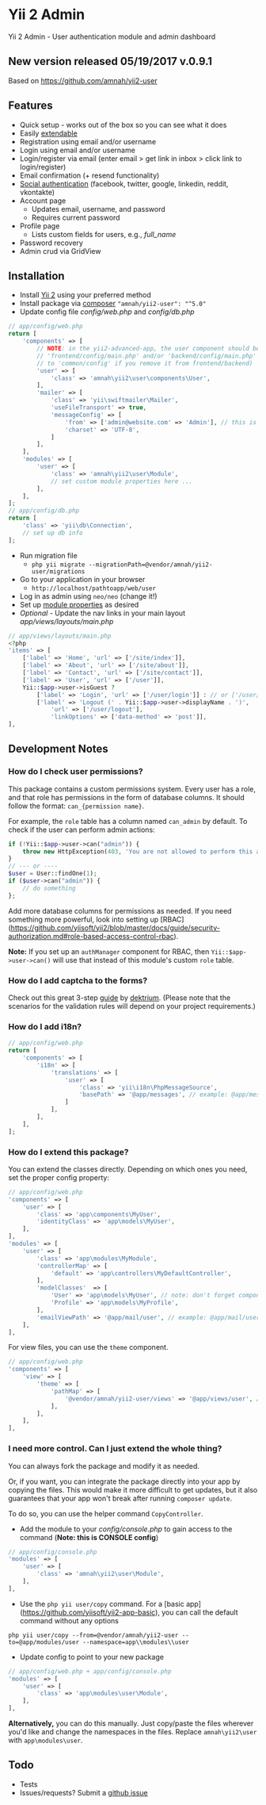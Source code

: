 Yii 2 Admin
=========

Yii 2 Admin - User authentication module and admin dashboard

## New version released 05/19/2017 v.0.9.1

Based on https://github.com/amnah/yii2-user


## Features

* Quick setup - works out of the box so you can see what it does
* Easily [extendable](#how-do-i-extend-this-package)
* Registration using email and/or username
* Login using email and/or username
* Login/register via email (enter email > get link in inbox > click link to login/register)
* Email confirmation (+ resend functionality)
* [Social authentication](SOCIAL.md) (facebook, twitter, google, linkedin, reddit, vkontakte)
* Account page
    * Updates email, username, and password
    * Requires current password
* Profile page
    * Lists custom fields for users, e.g., *full_name*
* Password recovery
* Admin crud via GridView

## Installation

* Install [Yii 2](http://www.yiiframework.com/download) using your preferred method
* Install package via [composer](http://getcomposer.org/download/) ```"amnah/yii2-user": "^5.0"```
* Update config file *config/web.php* and *config/db.php*

```php
// app/config/web.php
return [
    'components' => [
        // NOTE: in the yii2-advanced-app, the user component should be updated in
        // 'frontend/config/main.php' and/or 'backend/config/main.php' (OR you can add it
        // to 'common/config' if you remove it from frontend/backend)
        'user' => [
            'class' => 'amnah\yii2\user\components\User',
        ],
        'mailer' => [
            'class' => 'yii\swiftmailer\Mailer',
            'useFileTransport' => true,
            'messageConfig' => [
                'from' => ['admin@website.com' => 'Admin'], // this is needed for sending emails
                'charset' => 'UTF-8',
            ]
        ],
    ],
    'modules' => [
        'user' => [
            'class' => 'amnah\yii2\user\Module',
            // set custom module properties here ...
        ],
    ],
];
// app/config/db.php
return [
    'class' => 'yii\db\Connection',
    // set up db info
];
```

* Run migration file
    * ```php yii migrate --migrationPath=@vendor/amnah/yii2-user/migrations```
* Go to your application in your browser
    * ```http://localhost/pathtoapp/web/user```
* Log in as admin using ```neo/neo``` (change it!)
* Set up [module properties](Module.php#L14) as desired
* *Optional* - Update the nav links in your main layout *app/views/layouts/main.php*

```php
// app/views/layouts/main.php
<?php
'items' => [
    ['label' => 'Home', 'url' => ['/site/index']],
    ['label' => 'About', 'url' => ['/site/about']],
    ['label' => 'Contact', 'url' => ['/site/contact']],
    ['label' => 'User', 'url' => ['/user']],
    Yii::$app->user->isGuest ?
        ['label' => 'Login', 'url' => ['/user/login']] : // or ['/user/login-email']
        ['label' => 'Logout (' . Yii::$app->user->displayName . ')',
            'url' => ['/user/logout'],
            'linkOptions' => ['data-method' => 'post']],
],
```

## Development Notes

### How do I check user permissions?

This package contains a custom permissions system. Every user has a role, and that role has
permissions in the form of database columns. It should follow the format:
```can_{permission name}```.

For example, the ```role``` table has a column named ```can_admin``` by default. To check if
the user can perform admin actions:

```php
if (!Yii::$app->user->can("admin")) {
    throw new HttpException(403, 'You are not allowed to perform this action.');
}
// --- or ----
$user = User::findOne(1);
if ($user->can("admin")) {
    // do something
};
```

Add more database columns for permissions as needed. If you need something more powerful, look
into setting up
[RBAC] (https://github.com/yiisoft/yii2/blob/master/docs/guide/security-authorization.md#role-based-access-control-rbac).

**Note:** If you set up an ```authManager``` component for RBAC, then ```Yii::$app->user->can()```
will use that instead of this module's custom ```role``` table.

### How do I add captcha to the forms?

Check out this great 3-step
[guide](https://github.com/dektrium/yii2-user/blob/master/docs/adding-captcha.md) by
[dektrium](https://github.com/dektrium). (Please note that the scenarios for the validation 
rules will depend on your project requirements.)

### How do I add i18n?

```php
// app/config/web.php
return [
    'components' => [
        'i18n' => [
            'translations' => [
                'user' => [
                    'class' => 'yii\i18n\PhpMessageSource',
                    'basePath' => '@app/messages', // example: @app/messages/fr/user.php
                ]
            ],
        ],
    ],
];
```

### How do I extend this package?

You can extend the classes directly. Depending on which ones you need, set the proper config
property:

```php
// app/config/web.php
'components' => [
    'user' => [
        'class' => 'app\components\MyUser',
        'identityClass' => 'app\models\MyUser',
    ],
],
'modules' => [
    'user' => [
        'class' => 'app\modules\MyModule',
        'controllerMap' => [
            'default' => 'app\controllers\MyDefaultController',
        ],
        'modelClasses'  => [
            'User' => 'app\models\MyUser', // note: don't forget component user::identityClass above
            'Profile' => 'app\models\MyProfile',
        ],
        'emailViewPath' => '@app/mail/user', // example: @app/mail/user/confirmEmail.php
    ],
],
```

For view files, you can use the ```theme``` component.

```php
// app/config/web.php
'components' => [
    'view' => [
        'theme' => [
            'pathMap' => [
                '@vendor/amnah/yii2-user/views' => '@app/views/user', // example: @app/views/user/default/login.php
            ],
        ],
    ],
],
```

### I need more control. Can I just extend the whole thing?

You can always fork the package and modify it as needed.

Or, if you want, you can integrate the package directly into your app by copying the files. 
This would make it more difficult to get updates, but it also guarantees that your app won't 
break after running ```composer update```.

To do so, you can use the helper command ```CopyController```.

* Add the module to your *config/console.php* to gain access to the command 
(**Note: this is CONSOLE config**)

```php
// app/config/console.php
'modules' => [
    'user' => [
        'class' => 'amnah\yii2\user\Module',
    ],
],
```

* Use the ```php yii user/copy``` command. For a [basic app]
(https://github.com/yiisoft/yii2-app-basic), you can call the default command without any options

```
php yii user/copy --from=@vendor/amnah/yii2-user --to=@app/modules/user --namespace=app\\modules\\user
```

* Update config to point to your new package

```php
// app/config/web.php + app/config/console.php
'modules' => [
    'user' => [
        'class' => 'app\modules\user\Module',
    ],
],
```

**Alternatively,** you can do this manually. Just copy/paste the files wherever you'd like and
change the namespaces in the files. Replace ```amnah\yii2\user``` with ```app\modules\user```.

## Todo
* Tests
* Issues/requests? Submit a [github issue](https://github.com/sokolby/skl-yii2-admin/issues)
